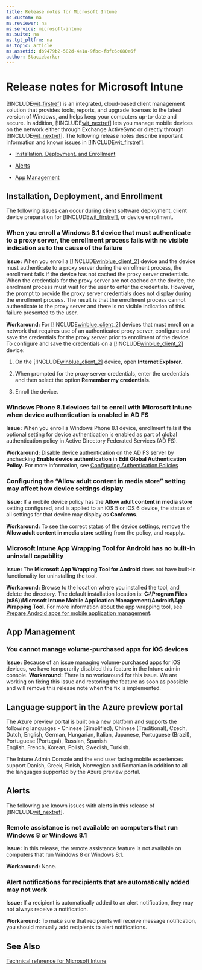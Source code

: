 ```yaml
---
title: Release notes for Microsoft Intune
ms.custom: na
ms.reviewer: na
ms.service: microsoft-intune
ms.suite: na
ms.tgt_pltfrm: na
ms.topic: article
ms.assetid: db9479b2-582d-4a1a-9fbc-fbfc6c680e6f
author: Staciebarker
---
```

# Release notes for Microsoft Intune
[!INCLUDE[wit_firstref](/includes/wit_firstref_md.md)] is an integrated, cloud-based client management solution that provides tools, reports, and upgrade licenses to the latest version of Windows, and helps keep your computers up-to-date and secure. In addition, [!INCLUDE[wit_nextref](/includes/wit_nextref_md.md)] lets you manage mobile devices on the network either through Exchange ActiveSync or directly through [!INCLUDE[wit_nextref](/includes/wit_nextref_md.md)]. The following release notes describe important information and known issues in [!INCLUDE[wit_firstref](/includes/wit_firstref_md.md)].

-   [Installation, Deployment, and Enrollment](release-notes-for-microsoft-intune.md#BKMK_WitRelnoteInstall)

-   [Alerts](release-notes-for-microsoft-intune.md#BKMK_WitRelnoteAlerts)
- [App Management](release-notes-for-microsoft-intune.md#BKMK_WitRelnoteapps)

## <a name="BKMK_WitRelnoteInstall"></a>Installation, Deployment, and Enrollment
The following issues can occur during client software deployment, client device preparation for [!INCLUDE[wit_firstref](/includes/wit_firstref_md.md)], or device enrollment.


### When you enroll a Windows 8.1 device that must authenticate to a proxy server, the enrollment process fails with no visible indication as to the cause of the failure
**Issue:** When you enroll a [!INCLUDE[winblue_client_2](/includes/winblue_client_2_md.md)] device and the device must authenticate to a proxy server during the enrollment process, the enrollment fails if the device has not cached the proxy server credentials. When the credentials for the proxy server are not cached on the device, the enrolment process must wait for the user to enter the credentials. However, the prompt to provide the proxy server credentials does not display during the enrollment process. The result is that the enrollment process cannot authenticate to the proxy server and there is no visible indication of this failure presented to the user.

**Workaround:** For [!INCLUDE[winblue_client_2](/includes/winblue_client_2_md.md)] devices that must enroll on a network that requires use of an authenticated proxy server, configure and save the credentials for the proxy server prior to enrollment of the device. To configure and save the credentials on a [!INCLUDE[winblue_client_2](/includes/winblue_client_2_md.md)] device:

1.  On the [!INCLUDE[winblue_client_2](/includes/winblue_client_2_md.md)] device, open **Internet Explorer**.

2.  When prompted for the proxy server credentials, enter the credentials and then select the option **Remember my credentials**.

3.  Enroll the device.

### Windows Phone 8.1 devices fail to enroll with Microsoft Intune when device authentication is enabled in AD FS
**Issue:** When you enroll a Windows Phone 8.1 device, enrollment fails if the optional setting for device authentication is enabled as part of global authentication policy in Active Directory Federated Services (AD FS).

**Workaround:** Disable device authentication on the AD FS server by unchecking **Enable device authentication** in **Edit Global Authentication Policy**. For more information, see [Configuring Authentication Policies](http://technet.microsoft.com/library/dn486781.aspx)

### Configuring the “Allow adult content in media store” setting may affect how device settings display
**Issue:** If a mobile device policy has the **Allow adult content in media store** setting configured, and is applied to an iOS 5 or iOS 6 device, the status of all settings for that device may display as **Conforms**.

**Workaround:** To see the correct status of the device settings, remove the **Allow adult content in media store** setting from the policy, and reapply.

### Microsoft Intune App Wrapping Tool for Android has no built-in uninstall capability
**Issue:** The **Microsoft App Wrapping Tool for Android** does not have built-in functionality for uninstalling the tool.

**Workaround:** Browse to the location where you installed the tool, and delete the directory. The default installation location is: **C:\Program Files (x86)\Microsoft Intune Mobile Application Management\Android\App Wrapping Tool**. For more information about the app wrapping tool, see [Prepare Android apps for mobile application management](http://technet.microsoft.com/library/mt147413.aspx).

## <a name="BKMK_WitRelnoteapps"></a>App Management
### You cannot manage volume-purchased apps for iOS devices
**Issue:** Because of an issue managing volume-purchased apps for iOS devices, we have temporarily disabled this feature in the Intune admin console.
**Workaround:** There is no workaround for this issue. We are working on fixing this issue and restoring the feature as soon as possible and will remove this release note when the fix is implemented.


## Language support in the Azure preview portal
The Azure preview portal is built on a new platform and supports the following languages - Chinese (Simplified), Chinese (Traditional), Czech, Dutch, English, German, Hungarian, Italian, Japanese, Portuguese (Brazil), Portuguese (Portugal), Russian, Spanish  
English, French, Korean, Polish, Swedish, Turkish.

The Intune Admin Console and the end user facing mobile experiences support Danish, Greek, Finish, Norwegian and Romanian
in addition to all the languages supported by the Azure preview portal.

## <a name="BKMK_WitRelnoteAlerts"></a>Alerts
The following are known issues with alerts in this release of [!INCLUDE[wit_nextref](/includes/wit_nextref_md.md)].

### Remote assistance is not available on computers that run Windows 8 or Windows 8.1
**Issue:** In this release, the remote assistance feature is not available on computers that run Windows 8 or Windows 8.1.

**Workaround:** None.

### Alert notifications for recipients that are automatically added may not work
**Issue:** If a recipient is automatically added to an alert notification, they may not always receive a notification.

**Workaround:** To make sure that recipients will receive message notification, you should manually add recipients to alert notifications.

## See Also
[Technical reference for Microsoft Intune](technical-reference-for-microsoft-intune.md)

